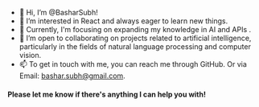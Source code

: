 - 👋 Hi, I’m @BasharSubh!
- 👀 I’m interested in React and always eager to learn new things.
- 🌱 Currently, I'm focusing on expanding my knowledge in AI and APIs .
- 💞️ I’m open to collaborating on projects related to artificial intelligence, particularly in the fields of natural language processing and computer vision.
- 📫 To get in touch with me, you can reach me through GitHub. Or via Email: bashar.subh@gmail.com.
#### Please let me know if there's anything I can help you with!
